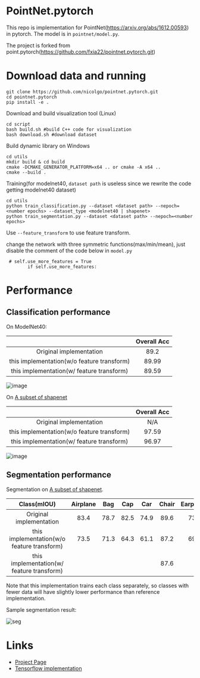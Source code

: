 # PointNet.pytorch
This repo is implementation for PointNet(https://arxiv.org/abs/1612.00593) in pytorch. The model is in `pointnet/model.py`.

The project is forked from point.pytorch(https://github.com/fxia22/pointnet.pytorch.git)

# Download data and running

```
git clone https://github.com/nicolgo/pointnet.pytorch.git
cd pointnet.pytorch
pip install -e .
```

Download and build visualization tool (Linux)
```
cd script
bash build.sh #build C++ code for visualization
bash download.sh #download dataset
```
Build dynamic library on Windows
```
cd utils
mkdir build & cd build
cmake -DCMAKE_GENERATOR_PLATFORM=x64 .. or cmake -A x64 ..
cmake --build .

```
Training(for modelnet40, `dataset path` is useless since we rewrite the code getting modelnet40 dataset)
```
cd utils
python train_classification.py --dataset <dataset path> --nepoch=<number epochs> --dataset_type <modelnet40 | shapenet>
python train_segmentation.py --dataset <dataset path> --nepoch=<number epochs> 
```

Use `--feature_transform` to use feature transform.

change the network with three symmetric functions(max/min/mean), just disable the comment of the code below in `model.py`
```
 # self.use_more_features = True
        if self.use_more_features:
```

# Performance

## Classification performance

On ModelNet40:

|  | Overall Acc | 
| :---: | :---: | 
| Original implementation | 89.2 | 
| this implementation(w/o feature transform) | 89.99 | 
| this implementation(w/ feature transform) | 89.59 | 

![image](https://user-images.githubusercontent.com/17155788/161382082-e988fa43-562b-41a3-851a-4835f9d270af.png)

On [A subset of shapenet](http://web.stanford.edu/~ericyi/project_page/part_annotation/index.html)

|  | Overall Acc | 
| :---: | :---: | 
| Original implementation | N/A | 
| this implementation(w/o feature transform) | 97.59 | 
| this implementation(w/ feature transform) | 96.97 | 

![image](https://user-images.githubusercontent.com/17155788/161382101-351fb01c-de84-4e9b-af90-9f60960f9b65.png)

## Segmentation performance

Segmentation on  [A subset of shapenet](http://web.stanford.edu/~ericyi/project_page/part_annotation/index.html).

| Class(mIOU) | Airplane | Bag| Cap|Car|Chair|Earphone|Guitar|Knife|Lamp|Laptop|Motorbike|Mug|Pistol|Rocket|Skateboard|Table
| :---: | :---: | :---: | :---: | :---: | :---: | :---: | :---: | :---: | :---: | :---: | :---: | :---: | :---: | :---: | :---: | :---: | 
| Original implementation |  83.4 | 78.7 | 82.5| 74.9 |89.6| 73.0| 91.5| 85.9| 80.8| 95.3| 65.2| 93.0| 81.2| 57.9| 72.8| 80.6| 
| this implementation(w/o feature transform) | 73.5 | 71.3 | 64.3 | 61.1 | 87.2 | 69.5 | 86.1|81.6| 77.4|92.7|41.3|86.5|78.2|41.2|61.0|81.1|
| this implementation(w/ feature transform) |  |  |  |  | 87.6 |  | | | | | | | | | |81.0|

Note that this implementation trains each class separately, so classes with fewer data will have slightly lower performance than reference implementation.

Sample segmentation result:

![seg](https://raw.githubusercontent.com/fxia22/pointnet.pytorch/master/misc/show3d.png?token=AE638Oy51TL2HDCaeCF273X_-Bsy6-E2ks5Y_BUzwA%3D%3D)

# Links

- [Project Page](http://stanford.edu/~rqi/pointnet/)
- [Tensorflow implementation](https://github.com/charlesq34/pointnet)
